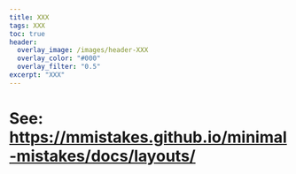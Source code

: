 ```yaml
---
title: XXX
tags: XXX
toc: true
header:
  overlay_image: /images/header-XXX
  overlay_color: "#000"
  overlay_filter: "0.5"
excerpt: "XXX"
---
```


# See: https://mmistakes.github.io/minimal-mistakes/docs/layouts/
